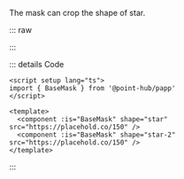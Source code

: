 The mask can crop the shape of star.

::: raw

<ClientOnly>
  <MaskStar />
</ClientOnly>

:::

::: details Code

```vue
<script setup lang="ts">
import { BaseMask } from '@point-hub/papp'
</script>

<template>
  <component :is="BaseMask" shape="star" src="https://placehold.co/150" />
  <component :is="BaseMask" shape="star-2" src="https://placehold.co/150" />
</template>
```

:::
